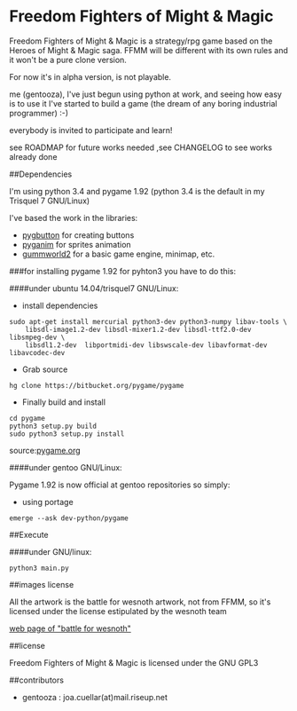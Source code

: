 Freedom Fighters of Might & Magic
========

Freedom Fighters of Might & Magic is a strategy/rpg game based on the Heroes of Might & Magic saga. FFMM will be different with its own rules and it won't be a pure clone version.

For now it's in alpha version, is not playable.

me (gentooza), I've just begun using python at work, and seeing how easy is to use it I've started to build a game (the dream of any boring industrial programmer) :-)

everybody is invited to participate and learn!

see ROADMAP for future works needed
,see CHANGELOG to see works already done

##Dependencies

I'm using python 3.4 and pygame 1.92 (python 3.4 is the default in my Trisquel 7 GNU/Linux)

I've based the work in the libraries:

* [pygbutton](https://github.com/asweigart/pygbutton) for creating buttons
* [pyganim](https://github.com/asweigart/pyganim) for sprites animation
* [gummworld2](https://bitbucket.org/gummbum/gummworld2/wiki/Home) for a basic game engine, minimap, etc.

###for installing pygame 1.92 for pyhton3 you have to do this:

####under ubuntu 14.04/trisquel7 GNU/Linux:

* install dependencies
```
sudo apt-get install mercurial python3-dev python3-numpy libav-tools \
    libsdl-image1.2-dev libsdl-mixer1.2-dev libsdl-ttf2.0-dev libsmpeg-dev \
    libsdl1.2-dev  libportmidi-dev libswscale-dev libavformat-dev libavcodec-dev
``` 
* Grab source
```
hg clone https://bitbucket.org/pygame/pygame
``` 
* Finally build and install
```
cd pygame
python3 setup.py build
sudo python3 setup.py install
```
source:[pygame.org](http://www.pygame.org/wiki/CompileUbuntu)

####under gentoo GNU/Linux:

Pygame 1.92 is now official at gentoo repositories so simply:

* using portage
```
emerge --ask dev-python/pygame
``` 

##Execute

####under GNU/linux:
```
python3 main.py
```

##images license

All the artwork is the battle for wesnoth artwork, not from FFMM, so it's licensed under the license estipulated by the wesnoth team

[web page of "battle for wesnoth"](http://www.wesnoth.org/)


##license

Freedom Fighters of Might & Magic is licensed under the GNU GPL3

##contributors

* gentooza : joa.cuellar(at)mail.riseup.net